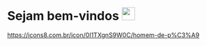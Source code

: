 # Sejam bem-vindos <img src="https://media.giphy.com/media/hvRJCLFzcasrR4ia7z/giphy.gif" width="30"> 
https://icons8.com.br/icon/0I1TXgnS9W0C/homem-de-p%C3%A9
